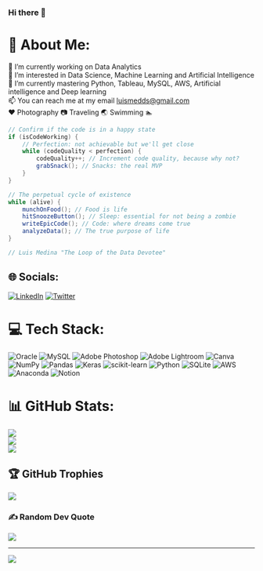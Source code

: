 ### Hi there 👋

# 💫 About Me:
🔭 I’m currently working on Data Analytics<br>👀 I’m interested in Data Science, Machine Learning and Artificial Intelligence<br>🌱 I’m currently mastering Python, Tableau, MySQL, AWS, Artificial intelligence and Deep learning<br>📫 You can reach me at my email luismedds@gmail.com<br>❤️ Photography 📷 Traveling 🌏 Swimming 🏊<br>

```java
// Confirm if the code is in a happy state
if (isCodeWorking) {
    // Perfection: not achievable but we'll get close
    while (codeQuality < perfection) {
        codeQuality++; // Increment code quality, because why not?
        grabSnack(); // Snacks: the real MVP
    }
}

// The perpetual cycle of existence
while (alive) {
    munchOnFood(); // Food is life
    hitSnoozeButton(); // Sleep: essential for not being a zombie
    writeEpicCode(); // Code: where dreams come true
    analyzeData(); // The true purpose of life
}

// Luis Medina "The Loop of the Data Devotee"
```


## 🌐 Socials:
[![LinkedIn](https://img.shields.io/badge/LinkedIn-%230077B5.svg?logo=linkedin&logoColor=white)](https://linkedin.com/in/luismedalf/) [![Twitter](https://img.shields.io/badge/Twitter-%231DA1F2.svg?logo=Twitter&logoColor=white)](https://twitter.com/luismedn) 

# 💻 Tech Stack:
![Oracle](https://img.shields.io/badge/Oracle-F80000?style=plastic&logo=oracle&logoColor=white) ![MySQL](https://img.shields.io/badge/mysql-%2300f.svg?style=plastic&logo=mysql&logoColor=white) ![Adobe Photoshop](https://img.shields.io/badge/adobephotoshop-%2331A8FF.svg?style=plastic&logo=adobephotoshop&logoColor=white) ![Adobe Lightroom](https://img.shields.io/badge/Adobe%20Lightroom-31A8FF.svg?style=plastic&logo=Adobe%20Lightroom&logoColor=white) ![Canva](https://img.shields.io/badge/Canva-%2300C4CC.svg?style=plastic&logo=Canva&logoColor=white) 
![NumPy](https://img.shields.io/badge/numpy-%23013243.svg?style=plastic&logo=numpy&logoColor=white) ![Pandas](https://img.shields.io/badge/pandas-%23150458.svg?style=plastic&logo=pandas&logoColor=white) ![Keras](https://img.shields.io/badge/Keras-%23D00000.svg?style=plastic&logo=Keras&logoColor=white) ![scikit-learn](https://img.shields.io/badge/scikit--learn-%23F7931E.svg?style=plastic&logo=scikit-learn&logoColor=white) ![Python](https://img.shields.io/badge/python-3670A0?style=plastic&logo=python&logoColor=ffdd54) ![SQLite](https://img.shields.io/badge/sqlite-%2307405e.svg?style=plastic&logo=sqlite&logoColor=white) ![AWS](https://img.shields.io/badge/AWS-%23FF9900.svg?style=plastic&logo=amazon-aws&logoColor=white) 
![Anaconda](https://img.shields.io/badge/Anaconda-%2344A833.svg?style=plastic&logo=anaconda&logoColor=white) ![Notion](https://img.shields.io/badge/Notion-%23000000.svg?style=plastic&logo=notion&logoColor=white)

# 📊 GitHub Stats:
![](https://github-readme-stats.vercel.app/api?username=luismedn&theme=midnight-purple&hide_border=false&include_all_commits=true&count_private=false)<br/>
![](https://github-readme-streak-stats.herokuapp.com/?user=luismedn&theme=midnight-purple&hide_border=false)<br/>
![](https://github-readme-stats.vercel.app/api/top-langs/?username=luismedn&theme=midnight-purple&hide_border=false&include_all_commits=true&count_private=false&layout=compact)

## 🏆 GitHub Trophies
![](https://github-profile-trophy.vercel.app/?username=luismedn&theme=darkhub&no-frame=false&no-bg=true&margin-w=4)

### ✍️ Random Dev Quote
![](https://quotes-github-readme.vercel.app/api?type=vetical&theme=tokyonight)

---
[![](https://visitcount.itsvg.in/api?id=luismedn&icon=1&color=0)](https://visitcount.itsvg.in)

